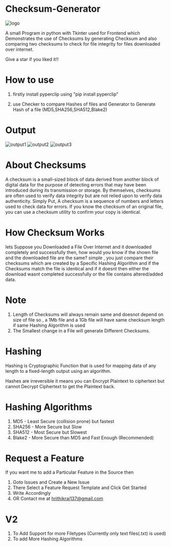 # Checksum-Generator

![logo](https://user-images.githubusercontent.com/33039708/119901771-f8193080-bf63-11eb-8946-e153b59a914a.png)


A small Program in python with Tkinter used for Frontend which Demonstrates the use of Checksums by generating Checksum and also comparing two checksums to check for file integrity for files downloaded over internet.

Give a star if you liked it!!

# How to use
1. firstly install pyperclip using "pip install pyperclip"

2. use Checker to compare Hashes of files and Generator to Generate Hash of a file (MD5,SHA256,SHA512,Blake2)

# Output
![output1](https://user-images.githubusercontent.com/33039708/119959454-a30c0780-bfc1-11eb-8cd9-1c7bdeb3ad39.JPG)     ![output2](https://user-images.githubusercontent.com/33039708/119959502-adc69c80-bfc1-11eb-9905-dbeec3b7fda2.JPG)
![output3](https://user-images.githubusercontent.com/33039708/119959582-c1720300-bfc1-11eb-8611-950f5c74b64b.JPG)


# About Checksums
A checksum is a small-sized block of data derived from another block of digital data for the purpose of detecting errors that may have been introduced during its transmission or storage. By themselves, checksums are often used to verify data integrity but are not relied upon to verify data authenticity.
Simply Put,
A checksum is a sequence of numbers and letters used to check data for errors. If you know the checksum of an original file, you can use a checksum utility to confirm your copy is identical.

# How Checksum Works
lets Suppose you Downloaded a File Over Internet and it downloaded completely and successfully then, how would you know if the shown file and the downloaded file are the same? simple , you just compare their checksums which are created by a Specific Hashing Algorithm and if the Checksums match the file is identical and if it doesnt then either the download wasnt completed successfully or the file contains altered/added data.

# Note
1. Length of Checksums will always remain same and doesnot depend on size of file so , a 1Mb file and a 1Gb file will have same checksum length if same Hashing Algorithm is used
2. The Smallest change in a File will generate Different Checksums.

# Hashing
Hashing is Cryptographic Function that is used for mapping data of any length to a fixed-length output using an algorithm.

Hashes are irreversible it means you can Encrypt Plaintext to ciphertext but cannot Decrypt Ciphertext to get the Plaintext back.

# Hashing Algorithms
  1. MD5    - Least Secure (collision prone) but fastest
  2. SHA256 - More Secure but Slow
  3. SHA512 - Most Secure but Slowest
  4. Blake2 - More Secure than MD5 and Fast Enough (Recommended)

# Request a Feature
If you want me to add a Particular Feature in the Source then
1. Goto Issues and Create a New Issue
2. There Select a Feature Request Template and Click Get Started
3. Write Accordingly
4. OR Contact me at hrithikraj137@gmail.com

# V2
1. To Add Support for more Filetypes (Currently only text files(.txt) is used)
2. To add More Hashing Algorithms
